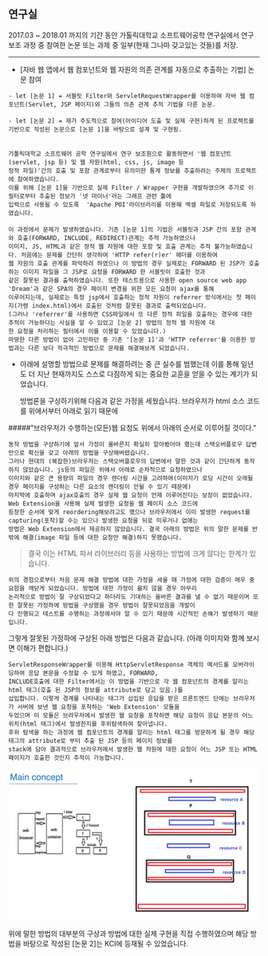 ## 연구실
2017.03 ~ 2018.01 까지의 기간 동안 가톨릭대학교 소프트웨어공학 연구실에서 연구 보조 과정 중 
참여한 논문 또는 과제 중 일부(현재 그나마 갖고있는 것들)를 저장.

---


   - [자바 웹 앱에서 웹 컴포넌트와 웹 자원의 의존 관계를 자동으로 추출하는 기법] 논문 참여

    - let [논문 1] = 서블릿 Filter와 ServletRequestWrapper를 이용하여 자바 웹 컴포넌트(Servlet, JSP 페이지)와 그들의 의존 관계 추적 기법을 다룬 논문.

    - let [논문 2] = 제가 주도적으로 참여(아이디어 도출 및 실제 구현)하게 된 프로젝트를 기반으로 작성된 논문으로 [논문 1]을 바탕으로 설계 및 구현됨.


	가톨릭대학교 소프트웨어 공학 연구실에서 연구 보조원으로 활동하면서 '웹 컴포넌트(servlet, jsp 등) 및 웹 자원(html, css, js, image 등 
	정적 파일)'간의 호출 및 포함 관계로부터 유의미한 통계 정보를 추출하려는 주제의 프로젝트에 참여하였습니다. 
	이를 위해 [논문 1]을 기반으로 실제 Filter / Wrapper 구현을 개발하였으며 추가로 이 필터로부터 추출된 정보가 '넷 마이너'라는 그래프 관련 툴에 
	입력으로 사용될 수 있도록  'Apache POI'라이브러리를 이용해 엑셀 파일로 저장되도록 하였습니다.

    이 과정에서 문제가 발생하였습니다. 기존 [논문 1]의 기법은 서블릿과 JSP 간의 포함 관계와 호출(FORWARD, INCLUDE, REDIRECT)관계는 추적 가능하였으나 
    이미지, JS, HTML과 같은 정적 웹 자원에 대한 포함 및 호출 관계는 추적 불가능하였습니다. 처음에는 문제를 간단히 생각하여 'HTTP refer(r)er' 헤더를 이용하여 
    웹 자원의 호출 관계를 파악하려 하였으나 이 방법의 경우 실제로는 FORWARD 된 JSP가 호출하는 이미지 파일을 그 JSP로 요청을 FORWARD 한 서블릿이 호출한 것과 
    같은 잘못된 결과를 출력하였습니다. 또한 테스트용으로 사용한 open source web app 'Dream'과 같은 SPA의 경우 페이지 변경을 위한 모든 요청이 ajax를 통해 
    이루어지는데, 실제로는 특정 jsp에서 호출하는 정적 자원이 referrer 방식에서는 첫 페이지(가령 index.html)에서 호출된 것처럼 잘못된 결과로 출력되었습니다. 
    (그러나 'referrer'를 사용하면 CSS파일에서 또 다른 정적 파일을 호출하는 경우에 대한 추적이 가능하다는 사실을 알 수 있었고 [논문 2] 방법의 정적 웹 자원에 대
    한 요청을 처리하는 필터에서 이를 이용할 수 있었습니다.) 
    마땅한 다른 방법이 없어 고민하던 중 기존 '[논문 1]'과 'HTTP referrer'를 이용한 방법과는 다른 보다 적극적인 방법으로 문제를 해결해보게 되었습니다.


- 아래에 설명할 방법으로 문제를 해결하려는 중 큰 실수를 범했는데 이를 통해 일년도 더 지난 현재까지도 스스로 다짐하게 되는 중요한 교훈을 얻을 수 있는 계기가 되었습니다.


	방법론을 구상하기위해 다음과 같은 가정을 세웠습니다. 
	브라우저가 html 소스 코드를 위에서부터 아래로 읽기 때문에 


#####"브라우저가 수행하는(모든)웹 요청도 위에서 아래의 순서로 이루어질 것이다."
    
	동작 방법을 구상하기에 앞서 가정이 올바른지 확실히 알아봤어야 했는데 스택오버플로우 답변만으로 확신을 갖고 아래의 방법을 구상해버렸습니다. 
	그러나 현대의 (복잡한)브라우저는 스택오버플로우의 답변에서 말한 것과 같이 간단하게 동작하지 않았습니다. js등의 파일은 위에서 아래로 순차적으로 요청하였으나 
	이미지와 같은 큰 용량의 파일의 경우 렌더링 시간을 고려하여(이미지가 로딩 시간이 오래될 경우 페이지를 구성하는 다른 요소의 렌더링이 안될 수 있기 때문에)
	마지막에 호출하며 ajax호출의 경우 실제 웹 요청이 언제 이루어진다는 보장이 없었습니다. Web Extension을 사용해 실제 발생한 요청을 웹 페이지 소스 코드에 
	등장한 순서에 맞게 reordering해보려고도 했으나 브라우저에서 이미 발생한 request를 capturing(포착)할 수는 있으나 발생한 요청을 뒤로 미루거나 없애는 
	방법은 Web Extension에서 제공하지 않았습니다. 결국 아래의 방법은 위의 말한 문제를 반 밖에 해결(image 파일 등에 대한 요청만 해결)하지 못했습니다. 

> 결국 이는 HTML 파서 라이브러리 등을 사용하는 방법에 크게 않다는 한계가 있습니다.

	위의 경험으로부터 처음 문제 해결 방법에 대한 가정을 세울 때 가정에 대한 검증이 매우 중요함을 깨닫게 되었습니다. 방법에 대한 가정이 옳지 않을 경우 아무리 
	논리적으로 방법이 잘 구상되었다고 하더라도 기대하는 올바른 결과를 낼 수 없기 때문이며 또한 잘못된 가정하에 방법을 구상했을 경우 방법이 잘못되었음을 개발이 
	다 진행되고 테스트를 수행하는 과정에서야 알 수 있기 때문에 시간적인 손해가 발생하기 때문입니다.

그렇게 잘못된 가정하에 구상된 아래 방법은 다음과 같습니다. (아래 이미지와 함께 보시면 이해가 편합니다.)

	ServletResponseWrapper를 이용해 HttpServletResponse 객체의 메서드를 오버라이딩하여 응답 본문을 수정할 수 있게 하였고, FORWARD, 
	INCLUDE호출에 대한 Filter에서는 이 방법을 기반으로 각 웹 컴포넌트의 경계를 알리는 html 태그(호출 된 JSP의 정보를 attribute로 담고 있음.)를 
	삽입합니다. 이렇게 경계를 나타내는 태그가 삽입된 응답을 받은 프론트엔드 단에는 브라우저가 서버에 보낸 웹 요청을 포착하는 'Web Extension' 모듈을 
	두었으며 이 모듈은 브라우저에서 발생한 웹 요청을 포착하면 해당 요청이 응답 본문의 어느 위치(html 태그)에서 발생한지를 후위탐색하여 찾아냅니다. 
	후위 탐색을 하는 과정에 웹 컴포넌트의 경계를 알리는 html 태그를 방문하게 될 경우 해당 태그의 attribute로 부터 추출 된 JSP 등의 페이지 정보를 
	stack에 담아 결과적으로 브라우저에서 발생한 웹 자원에 대한 요청이 어느 JSP 또는 HTML 페이지가 호출한 것인지 추적이 가능합니다.


![웹자원식별](./webResource.png)

위에 말한 방법의 대부분의 구상과 방법에 대한 실제 구현을 직접 수행하였으며 해당 방법을 바탕으로 작성된 [논문 2]는 KCI에 등재될 수 있었습니다.
